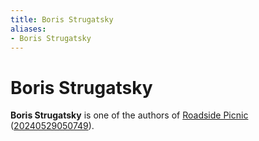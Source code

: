 ```yaml
---
title: Boris Strugatsky
aliases:
- Boris Strugatsky
---
```


# Boris Strugatsky

**Boris Strugatsky** is one of the authors of [Roadside Picnic](roadside-picnic.md) ([20240529050749](../entries/20240529050749.md)).
